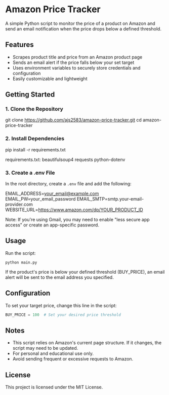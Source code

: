 # Amazon Price Tracker

A simple Python script to monitor the price of a product on Amazon and send an email notification when the price drops below a defined threshold.

## Features

- Scrapes product title and price from an Amazon product page  
- Sends an email alert if the price falls below your set target  
- Uses environment variables to securely store credentials and configuration  
- Easily customizable and lightweight  

## Getting Started

### 1. Clone the Repository

git clone https://github.com/ajs2583/amazon-price-tracker.git
cd amazon-price-tracker

### 2. Install Dependencies

pip install -r requirements.txt

requirements.txt:
beautifulsoup4
requests
python-dotenv

### 3. Create a .env File

In the root directory, create a `.env` file and add the following:

EMAIL_ADDRESS=your_email@example.com
EMAIL_PW=your_email_password
EMAIL_SMTP=smtp.your-email-provider.com
WEBSITE_URL=https://www.amazon.com/dp/YOUR_PRODUCT_ID

Note: If you're using Gmail, you may need to enable "less secure app access" or create an app-specific password.

## Usage

Run the script:
```
python main.py
```
If the product's price is below your defined threshold (BUY_PRICE), an email alert will be sent to the email address you specified.

## Configuration

To set your target price, change this line in the script:
```python
BUY_PRICE = 100  # Set your desired price threshold
```
## Notes

- This script relies on Amazon's current page structure. If it changes, the script may need to be updated.
- For personal and educational use only.
- Avoid sending frequent or excessive requests to Amazon.

## License

This project is licensed under the MIT License.
